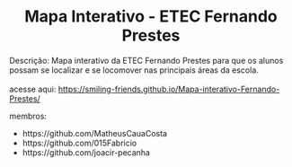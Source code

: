 <center><h1>Mapa Interativo - ETEC Fernando Prestes</h1></center>

Descrição: Mapa interativo da ETEC Fernando Prestes para que os alunos possam se localizar e se locomover nas principais áreas da escola.<br><br>
acesse aqui: https://smiling-friends.github.io/Mapa-interativo-Fernando-Prestes/ 

membros:
<ul>
    <li>https://github.com/MatheusCauaCosta</li>
    <li>https://github.com/015Fabricio</li>
    <li>https://github.com/joacir-pecanha</li>
</ul>

